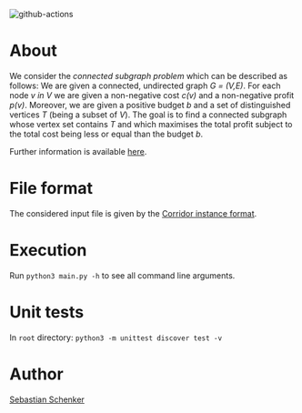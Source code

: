 ![github-actions](https://github.com/asbestian/connected_subgraph/workflows/github-actions/badge.svg)

# About
We consider the _connected subgraph problem_ which can be described as follows: 
We are given a connected, undirected graph _G = (V,E)_. For each node _v in V_ we are given 
a non-negative cost _c(v)_ and a non-negative profit _p(v)_. Moreover, we are given a 
positive budget _b_ and a set of distinguished vertices _T_ (being a subset of _V_). 
The goal is to find a connected subgraph whose vertex set contains _T_ and which maximises 
the total profit subject to the total cost being less or equal than the budget _b_.

Further information is available [here](https://www.cs.cornell.edu/~bistra/connectedsubgraph.htm).

# File format

The considered input file is given by the [Corridor instance format](doc/COR_FileFormat.txt).

# Execution

Run `python3 main.py -h` to see all command line arguments.

# Unit tests
In `root` directory: `python3 -m unittest discover test -v`

# Author
[Sebastian Schenker](https://asbestian.github.io)

